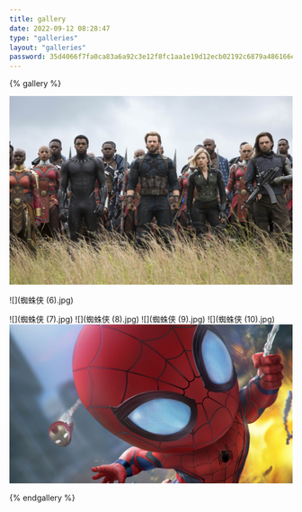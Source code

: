 ```yaml
---
title: gallery
date: 2022-09-12 08:28:47
type: "galleries"
layout: "galleries"
password: 35d4066f7fa0ca83a6a92c3e12f8fc1aa1e19d12ecb02192c6879a486166e60d
---
```




{% gallery %}

![](909072.jpg)

![](蜘蛛侠 (6).jpg)

![](蜘蛛侠 (7).jpg)
![](蜘蛛侠 (8).jpg)
![](蜘蛛侠 (9).jpg)
![](蜘蛛侠 (10).jpg)
![](蜘蛛侠11.jpg)

{% endgallery %}

